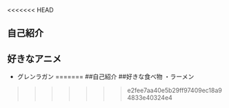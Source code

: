 <<<<<<< HEAD
## 自己紹介
## 好きなアニメ
- グレンラガン
=======
##自己紹介
##好きな食べ物
・ラーメン
>>>>>>> e2fee7aa40e5b29ff97409ec18a94833e40324e4
